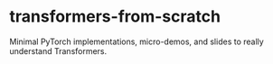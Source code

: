 # transformers-from-scratch
Minimal PyTorch implementations, micro-demos, and slides to really understand Transformers.
